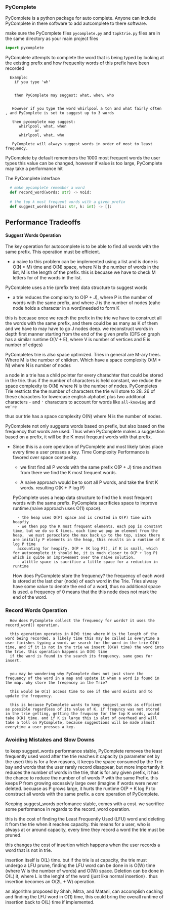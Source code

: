 ### PyComplete 

PyComplete is a python package for auto complete.
Anyone can include PyComplete in there software to add autcomplete to there software. 

make sure the PyComplete files ```pycomplete.py``` and ```topktrie.py``` files are in the same directory as your main project files

```python 
import pycomplete
```

PyComplete attempts to complete the word that is being typed by looking at the existing prefix and how frequenlty words of this 
prefix have been recorded
```
  Example: 
    if you type 'wh'
    
    
    then PyComplete may suggest: what, when, who 


   However if you type the word whirlpool a ton and what fairly often , and PyComplete is set to suggest up to 3 words
   
   then pycomplete may suggest: 
      whirlpool, what, when
             or 
      whirlpool, what, who
      
   PyComplete will always suggest words in order of most to least frequency. 

```
PyComplete by default remembers the 1000 most frequent words the user types
this value can be changed, however if value is too large, PyComplete may take a performance hit


The PyComplete interface 

```python 
  # make pycomplete remember a word
  def record_word(words: str) -> Void:
  
  # the top k most frequent words with a given prefix
  def suggest_words(prefix: str, k: int) -> []:
```

## Performance Tradeoffs

#### Suggest Words Operation 

The key operation for autocomplete is to be able to find all words with the same prefix. This operation must be efficient.
   
   - a naive to this problem can be implemented using a list and is done is O(N * M) time and O(N) space, where N is the number of words in the list, M is the length of the prefix. this is becuase we have to check M letters for of the words in the list.

PyComplete uses a trie (prefix tree) data structure to suggest words

  - a trie reduces the complexity to O(P + J), where P is the number of words with the same prefix, and where J is the number of nodes (eahc node holds a character in a word)needed to form K
  
this is becuase once we reach the prefix in the trie we have to construct all the words with the same prefix, and there could be as many as K of them and we have to may have to go J nodes deep. we reconstruct words in depth first manner starting from the end of the given prefix (DFS on graph has a similar runtime O(V + E), where V is number of vertices and E is number of edges) 

PyCompletes trie is also space optimized. Tries in general are M-ary trees. Where M is the number of children.
Which have a space complexity O(M * N) where N  is number of nodes 

a node in a trie has a child pointer for every charachter that could be stored in the trie. thus if the number of characters is held constant, we reduce
the space complexity to O(N) where N is the number of nodes. PyCompletes Trie restricts the the number of characters the trie will store to 28. 26 of these characters for lowercase english alphabet plus two additonal characters ```-``` and ```'``` characters to account for words like ```all-knowing``` and ```we're```

thus our trie has a space complexity O(N) where N is the number of nodes. 


PyComplete not only suggests words based on prefix, but also based on the frequency that words are used. Thus when PyComplete makes a suggestion based on a prefix, it will be the K most freqeunt words with that prefix. 

  - Since this is a core operation of PyComplete and most likely takes place every time a user presses a key. Time Complexity Performance is favored over space compexity.   
  
      - we first find all P words with the same prefix O(P + J) time and then from there we find the K most frequent words. 
  
      - A naive approach would be to sort all P  words, and take the first K words. resulting O(K + P log P)
      
      PyComplete uses a heap data structure to find the k most frequent words with the same prefix. PyComplete sacrificies space to improve runtime.(naive approach uses O(1) space).
      
          - the heap uses O(P) space and is created in O(P) time with heapfiy 
          - we then pop the K most frequent elements. each pop is constant time, but we do so K times. each time we pop an element from the heap,  we must perocolate the max back up to the top, since there are initally P elements in the heap, this reuslts in a runtime of K log P time
          accounting for heapify. O(P + (K log P)), if K is small, which for autocomplete it should be, it is much closer to O(P + log P) which is quite an improvement over the naive solution. 
          - alittle space is sacrifice a little space for a reduction in runtime 
      
       How does PyComplete store the frequency? the frequency of each word is stored at the last char (node) of each word in the Trie. Tries alwasy have some value to denote the end of a word, thus no additional space is used. a frequency of 0 means that the this node does not mark the end of the word.
       
  
       
       
 ### Record Words Operation 
       
       
      How does PyComplete collect the frequency for words? it uses the record_word() operation.  
      
      this operation operates in O(W) time where W is the length of the word being recorded. a likely time this may be called is everytime a user finishes typing a word. we search for the word in the trie O(W) time, and if it is not in the trie we insert (O(W) time) the word into the trie. this operation happens in O(N) time
      if the word is found in the search its frequency. same goes for insert.
      
    
      you may be wondering why PyComplete does not just store the frequency of the word in a map and update it when a word is found in the map. why store the freqencey in the Trie? 
      
      this would be O(1) access time to see if the word exists and to update the frequency. 
      
      this is because PyComplete wants to keep suggest_words as efficient as possible regardless of its value of K. if frequncy was not stored in the trie getting, getting the frwqucny for the top K words, would take O(K) time. and if K is large this is alot of overhead and will take a toll on PyComplete, because suggestions will be made almost everytime a user presses a key. 
      
  
   
  
 ### Avoiding Mistakes and Slow Downs 
 
to keep suggest_words performance stable, PyComplete removes the least frequently used word after the trie reaches it capacity (a parameter set by the user)
this is for a few reasons, it keeps the space consumed by the Trie bay and words that the user rarely record disappear, but more importantly it reduces the number of words in the trie, that is for any given prefix, it has the chance to reduce the number of of words P with the same Prefix. this keeps P from growing excessivly large over (imagine if words were never deleted. becuase as P grows large, it hurts the runtime O(P + K log P) to construct all words with the same prefix. a core operation of PyComplete. 
 
 
Keeping suggest_words perfomance stable, comes with a cost. we sacrifice some performance in regards to the record_word operation. 


this is the cost of finding the Least Frequently Used (LFU) word and deleting it from the trie when it reaches capacity. this means for a user, who is always at or around capacity, every time they record a word the trie must be pruned. 

this changes the cost of insertion which happens when the user records a word that is not in trie. 

insertion itself is O(L) time. but if the trie is at capacity, the trie must undergo a LFU prune, finding the LFU word can be done in is O(W) time (where W is the number of words) and O(W) space. Deletion can be done in O(L) it, where L is the lenght of the word (just like normal insertion) .
thus insertion becomes an O(2L + W) operation. 

an algorithm proposed by Shah, Mitra, and Matani, can accomplish caching and finding the LFU word in O(1) time, this could bring the overall runtime of insertion back to O(L) time if implemented.










